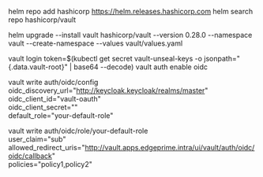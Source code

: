 helm repo add hashicorp https://helm.releases.hashicorp.com
helm search repo hashicorp/vault

helm upgrade --install vault hashicorp/vault --version 0.28.0 --namespace vault --create-namespace --values vault/values.yaml


vault login token=$(kubectl get secret vault-unseal-keys -o jsonpath="{.data.vault-root}" | base64 --decode)
  vault auth enable oidc


  vault write auth/oidc/config \
      oidc_discovery_url="http://keycloak.keycloak/realms/master" \
      oidc_client_id="vault-oauth" \
      oidc_client_secret="" \
      default_role="your-default-role"


  vault write auth/oidc/role/your-default-role \
      user_claim="sub" \
      allowed_redirect_uris="http://vault.apps.edgeprime.intra/ui/vault/auth/oidc/oidc/callback" \
      policies="policy1,policy2"
